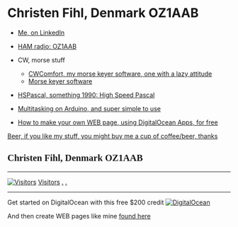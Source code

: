 # Christen Fihl, Denmark  OZ1AAB

- [Me, on LinkedIn](https://www.linkedin.com/in/christenfihl/)

- [HAM radio: OZ1AAB](/oz1aab/)

- CW, morse stuff
  - [CWComfort, my morse keyer software, one with a lazy attitude](/cw/)
  - [Morse keyer software](https://www.fihl.net/CWComfort/)

- [HSPascal, something 1990: High Speed Pascal](/HSPascal/)

- [Multitasking on Arduino, and super simple to use](/hsCoRoutines/)

- [How to make your own WEB page, using DigitalOcean Apps, for free](/DigitalOcean/)

[Beer, if you like my stuff, you might buy me a cup of coffee/beer, thanks](https://www.buymeacoffee.com/Fihl)

## <font face="Monotype Corsiva">Christen Fihl, Denmark  OZ1AAB</font>

---

[![Visitors](https://s11.flagcounter.com/map/SLQM/size_t/txt_000000/border_CCCCCC/pageviews_1/viewers_Christen+Fihl/flags_0/)](https://info.flagcounter.com/SLQM)
[Visitors](https://info.flagcounter.com/SLQM)
[.](/hsCoRoutines/)
[.](/CWComfort/)

---

Get started on DigitalOcean with this free $200 credit [![DigitalOcean](https://web-platforms.sfo2.digitaloceanspaces.com/WWW/Badge%203.svg)](https://m.do.co/c/a01c93af1655) 

And then create WEB pages like mine [found here](https://www.fihl.net/DigitalOcean/)

